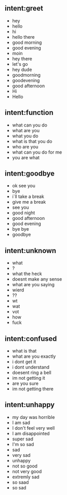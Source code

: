 ## intent:greet
- hey
- hello
- hi
- hello there
- good morning
- good evening
- moin
- hey there
- let's go
- hey dude
- goodmorning
- goodevening
- good afternoon
- Hi
- Hello

## intent:function
- what can you do
- what are you
- what you do
- what is that you do
- who are you
- what can you do for me
- you are what

## intent:goodbye
- ok see you
- bye
- i`ll take a break
- give me a break
- see you
- good night
- good afternoon
- good evening
- bye bye
- goodbye

## intent:unknown
- what
- ?
- what the heck
- doesnt make any sense
- what are you saying
- wierd
- ??
- wt
- wat
- vot
- how
- fuck

## intent:confused
- what is that
- what are you exactly
- i dont get it
- i dont understand
- doesent ring a bell
- im not getting it
- are you sure
- im not getting there

## intent:unhappy
- my day was horrible
- I am sad
- I don't feel very well
- I am disappointed
- super sad
- I'm so sad
- sad
- very sad
- unhappy
- not so good
- not very good
- extremly sad
- so saad
- so sad



